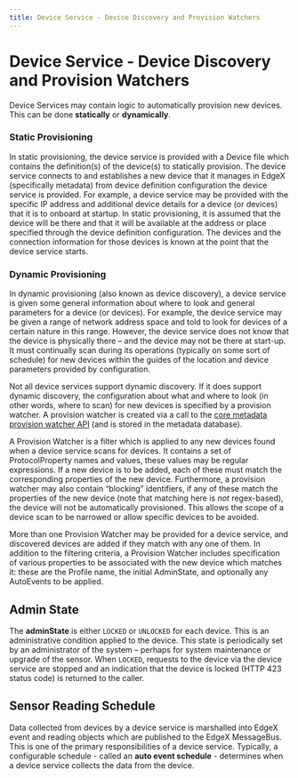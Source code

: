 ```yaml
---
title: Device Service - Device Discovery and Provision Watchers
---
```


# Device Service - Device Discovery and Provision Watchers

Device Services may contain logic to automatically provision new devices.  This can be done **statically** or **dynamically**.  

### Static Provisioning

In static provisioning, the device service is provided with a Device file which contains the definition(s) of the device(s) to statically provision. The device service connects to and establishes a new device that it manages in EdgeX (specifically metadata) from device definition configuration the device service is provided.  For example, a device service may be provided with the specific IP address and additional device details for a device (or devices) that it is to onboard at startup.  In static provisioning, it is assumed that the device will be there and that it will be available at the address or place specified through the device definition configuration.  The devices and the connection information for those devices is known at the point that the device service starts.

### Dynamic Provisioning

In dynamic provisioning (also known as device discovery), a device service is given some general information about where to look and general parameters for a device (or devices).  For example, the device service may be given a range of network address space and told to look for devices of a certain nature in this range.  However, the device service does not know that the device is physically there – and the device may not be there at start-up.  It must continually scan during its operations (typically on some sort of schedule) for new devices within the guides of the location and device parameters provided by configuration. 

Not all device services support dynamic discovery.  If it does support dynamic discovery, the configuration about what and where to look (in other words, where to scan) for new devices is specified by a provision watcher.  A provision watcher is created via a call to the [core metadata provision watcher API](../../api/core/Ch-APICoreMetadata.md#swagger) (and is stored in the metadata database).

A Provision Watcher is a filter which is applied to any new devices found when a device service scans for devices. It contains a set of ProtocolProperty names and values, these values may be regular expressions. If a new device is to be added, each of these must match the corresponding properties of the new device. Furthermore, a provision watcher may also contain “blocking” identifiers, if any of these match the properties of the new device (note that matching here is *not* regex-based), the device will not be automatically provisioned. This allows the scope of a device scan to be narrowed or allow specific devices to be avoided.  

More than one Provision Watcher may be provided for a device service, and discovered devices are added if they match with any one of them. In addition to the filtering criteria, a Provision Watcher includes specification of various properties to be associated with the new device which matches it: these are the Profile name, the initial AdminState, and optionally any AutoEvents to be applied.

## Admin State

The **adminState** is either `LOCKED` or `UNLOCKED` for each device.  This is an administrative condition applied to the device.  This state is periodically set by an administrator of the system – perhaps for system maintenance or upgrade of the sensor.  When `LOCKED`, requests to the device via the device service are stopped and an indication that the device is locked (HTTP 423 status code) is returned to the caller.

## Sensor Reading Schedule

Data collected from devices by a device service is marshalled into EdgeX event and reading objects which are published to the EdgeX MessageBus.  This is one of the primary responsibilities of a device service.  Typically, a configurable schedule - called an **auto event schedule** - determines when a device service collects the data from the device.
